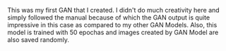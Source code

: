 This was my first GAN that I created. I didn't do much creativity here and simply followed the manual because of which the GAN output is quite impressive in this case as compared to my other GAN Models. Also, this model is trained with 50 epochas and images created by GAN Model are also saved randomly.
